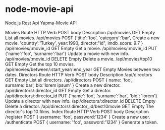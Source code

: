 # node-movie-api
Node.js Rest Api Yapma-Movie API

Movies
Route	                          HTTP Verb	             POST body	                       Description
/api/movies	                        GET         	       Empty	                       List all movies.
/api/movies	                        POST	            {'title':'foo', 'category':'bar',  Create a new movie.
 'country':'Turkey', year:1990, director:"id", imdb_score: 9.7 }	
/api/movies/:movie_id	            GET	                    Empty	                       Get a movie.
/api/movies/:movie_id	            PUT	      {'name':'foo', 'surname':'bar'}	    Update a movie with new info.
/api/movies/:movie_id	           DELETE	                 Empty	                        Delete a movie.
/api/movies/top10	                GET	                     Empty	                     Get the top 10 movies.
/api/movies/between/:start_year/:end_year	GET	             Empty	                     Movies between two dates.
Directors
Route	                          HTTP Verb	               POST body                       Description
/api/directors	                    GET	                     Empty	                     List all directors.
/api/directors	                    POST	{ name: 'foo', surname:'bar', bio:'lorem ipsum' }	Create a new director.             
/api/directors/:director_id	        GET	                     Empty	                      Get a director.
/api/directors/:director_id	        PUT	{'name':'foo', 'surname':'bar', 'bio': 'lorem'}	Update a director with new info.
/api/directors/:director_id	       DELETE	                 Empty	                     Delete a director.
/api/directors/:director_id/best10movie	GET	                 Empty	               The director's top 10 films.
Index
Route	                          HTTP Verb	                 POST body                   Description
/register	  	                   POST          { username: 'foo', password:'1234' }	Create a new user.
/authenticate	                   POST	         { username: 'foo', password:'1234' }	Generate a token.